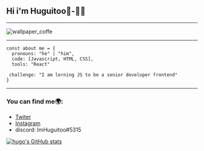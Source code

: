 ## Hi i'm Huguitoo👋-👨‍💻
___

![wallpaper_coffe](https://user-images.githubusercontent.com/105953757/178099650-e17ef1f2-7da0-4541-aac8-7252d96ed589.jpg)
___
```JS
const about me = {
  pronouns: "he" | "him",
  code: [Javascript, HTML, CSS],
  tools: "React"
  
 challenge: "I am lerning JS to be a senior developer frontend"
}
```
___
### You can find me🌍:
- [Twiter](https://twitter.com/HugoLuq83042999)
- [Instagram](https://www.instagram.com/hugoluquee/)
- discord: ImHuguitoo#5315

[![hugo's GitHub stats](https://github-readme-stats.vercel.app/api?username=HugoluquePerez)](https://github.com/anuraghazra/github-readme-stats)

<!--
**HugoLuquePerez/HugoLuquePerez** is a ✨ _special_ ✨ repository because its `README.md` (this file) appears on your GitHub profile.

Here are some ideas to get you started:

- 🔭 I’m currently working on ...
- 🌱 I’m currently learning ...
- 👯 I’m looking to collaborate on ...
- 🤔 I’m looking for help with ...
- 💬 Ask me about ...
- 📫 How to reach me: ...
- 😄 Pronouns: ...
- ⚡ Fun fact: ...
-->
